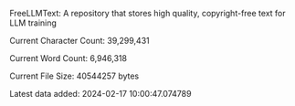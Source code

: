 FreeLLMText: A repository that stores high quality, copyright-free text for LLM training 
 
 
 Current Character Count: 39,299,431
 
 Current Word Count: 6,946,318
 
 Current File Size: 40544257 bytes
 
 Latest data added: 2024-02-17 10:00:47.074789